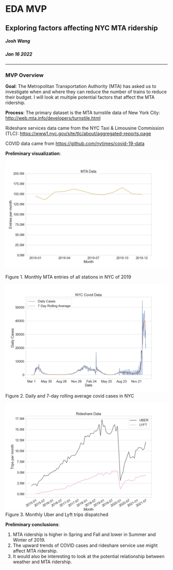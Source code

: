 
# EDA MVP
## Exploring factors affecting NYC MTA ridership
##### Josh Wang
##### Jan 16 2022

---
### MVP Overview
**Goal**:
The Metropolitan Transportation Authority (MTA) has asked us to investigate when and where they can reduce the number of trains to reduce their budget. I will look at multiple potential factors that affect the MTA ridership.

**Process**:
The primary dataset is the MTA turnstile data of New York City: http://web.mta.info/developers/turnstile.html

Rideshare services data came from the NYC Taxi & Limousine Commission (TLC): https://www1.nyc.gov/site/tlc/about/aggregated-reports.page

COVID data came from https://github.com/nytimes/covid-19-data

**Preliminary visualization**:

![MTA](./MVP_MTA.png)

Figure 1. Monthly MTA entries of all stations in NYC of 2019


![covid](./MVP_covid.png)
Figure 2. Daily and 7-day rolling average covid cases in NYC

![rideshare](./MVP_rideshare.png)
Figure 3. Monthly Uber and Lyft trips dispatched


**Preliminary conclusions**:

1. MTA ridership is higher in Spring and Fall and lower in Summer and Winter of 2019.
2. The upward trends of COVID cases and rideshare service use might affect MTA ridership.
3. It would also be interesting to look at the potential relationship between weather and MTA ridership.
